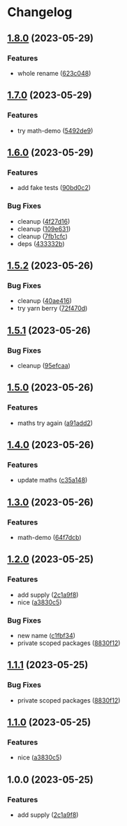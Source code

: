 # Changelog

## [1.8.0](https://github.com/ssistoza/release-please-monorepo-poc/compare/fluffy-bassoon-v1.7.0...fluffy-bassoon-v1.8.0) (2023-05-29)


### Features

* whole rename ([623c048](https://github.com/ssistoza/release-please-monorepo-poc/commit/623c048c7ef5ed60f87b84592636008f61a3021b))

## [1.7.0](https://github.com/ssistoza/release-please-monorepo-poc/compare/fluffy-bassoon-v1.6.0...fluffy-bassoon-v1.7.0) (2023-05-29)


### Features

* try math-demo ([5492de9](https://github.com/ssistoza/release-please-monorepo-poc/commit/5492de931a205ffbb7b5238baac97a36f6010ec3))

## [1.6.0](https://github.com/ssistoza/release-please-monorepo-poc/compare/fluffy-bassoon-v1.5.2...fluffy-bassoon-v1.6.0) (2023-05-29)


### Features

* add fake tests ([90bd0c2](https://github.com/ssistoza/release-please-monorepo-poc/commit/90bd0c219f32b2e35a980c0b77d4113bcdca8eda))


### Bug Fixes

* cleanup ([4f27d16](https://github.com/ssistoza/release-please-monorepo-poc/commit/4f27d16d6032f28f9b2c1a391a6f4368841474a5))
* cleanup ([109e631](https://github.com/ssistoza/release-please-monorepo-poc/commit/109e631e9408fddef367db9f7b4c8ba00d26e4d2))
* cleanup ([7fb1cfc](https://github.com/ssistoza/release-please-monorepo-poc/commit/7fb1cfc002130fc24f18b9fe8d47a469f18a228f))
* deps ([433332b](https://github.com/ssistoza/release-please-monorepo-poc/commit/433332b0bfb7af835a4207fdf6388ddbb82104f3))

## [1.5.2](https://github.com/ssistoza/release-please-monorepo-poc/compare/fluffy-bassoon-v1.5.1...fluffy-bassoon-v1.5.2) (2023-05-26)


### Bug Fixes

* cleanup ([40ae416](https://github.com/ssistoza/release-please-monorepo-poc/commit/40ae416d473d011303f57146c0293a04d3032e4d))
* try yarn berry ([72f470d](https://github.com/ssistoza/release-please-monorepo-poc/commit/72f470d19b153530b723d1fb05b375fa37c96848))

## [1.5.1](https://github.com/ssistoza/release-please-monorepo-poc/compare/fluffy-bassoon-v1.5.0...fluffy-bassoon-v1.5.1) (2023-05-26)


### Bug Fixes

* cleanup ([95efcaa](https://github.com/ssistoza/release-please-monorepo-poc/commit/95efcaa16107810655f7164662fed9cdfb1069e3))

## [1.5.0](https://github.com/ssistoza/release-please-monorepo-poc/compare/fluffy-bassoon-v1.4.0...fluffy-bassoon-v1.5.0) (2023-05-26)


### Features

* maths try again ([a91add2](https://github.com/ssistoza/release-please-monorepo-poc/commit/a91add2c46b94040e8e9339a90877c21a8b9892b))

## [1.4.0](https://github.com/ssistoza/release-please-monorepo-poc/compare/fluffy-bassoon-v1.3.0...fluffy-bassoon-v1.4.0) (2023-05-26)


### Features

* update maths ([c35a148](https://github.com/ssistoza/release-please-monorepo-poc/commit/c35a148b17dabb21abde5049e3da80308b238457))

## [1.3.0](https://github.com/ssistoza/release-please-monorepo-poc/compare/fluffy-bassoon-v1.2.0...fluffy-bassoon-v1.3.0) (2023-05-26)


### Features

* math-demo ([64f7dcb](https://github.com/ssistoza/release-please-monorepo-poc/commit/64f7dcb6f4a7fc2934c86bbffe9bb4be2b3f13a9))

## [1.2.0](https://github.com/ssistoza/release-please-monorepo-poc/compare/fluffy-bassoon-v1.1.1...fluffy-bassoon-v1.2.0) (2023-05-25)


### Features

* add supply ([2c1a9f8](https://github.com/ssistoza/release-please-monorepo-poc/commit/2c1a9f85c0dd14df8ddc38316cc3023135c9578d))
* nice ([a3830c5](https://github.com/ssistoza/release-please-monorepo-poc/commit/a3830c530a49b89a8de064640fe66ea64a69330f))


### Bug Fixes

* new name ([c1fbf34](https://github.com/ssistoza/release-please-monorepo-poc/commit/c1fbf34246906bc30608f6f8c6090ff3bc2962e2))
* private scoped packages ([8830f12](https://github.com/ssistoza/release-please-monorepo-poc/commit/8830f12e60c221555bb1c2882ed9a261810cd82a))

## [1.1.1](https://github.com/ssistoza/release-please-monorepo-poc/compare/math-demo-v1.1.0...math-demo-v1.1.1) (2023-05-25)


### Bug Fixes

* private scoped packages ([8830f12](https://github.com/ssistoza/release-please-monorepo-poc/commit/8830f12e60c221555bb1c2882ed9a261810cd82a))

## [1.1.0](https://github.com/ssistoza/release-please-monorepo-poc/compare/math-demo-v1.0.0...math-demo-v1.1.0) (2023-05-25)


### Features

* nice ([a3830c5](https://github.com/ssistoza/release-please-monorepo-poc/commit/a3830c530a49b89a8de064640fe66ea64a69330f))

## 1.0.0 (2023-05-25)


### Features

* add supply ([2c1a9f8](https://github.com/ssistoza/release-please-monorepo-poc/commit/2c1a9f85c0dd14df8ddc38316cc3023135c9578d))
